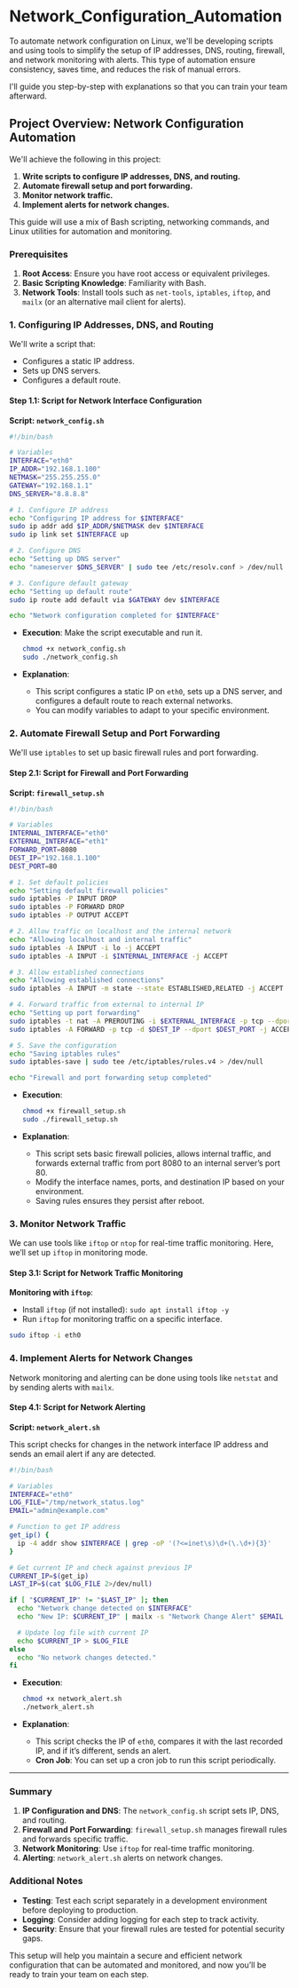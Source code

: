 # Network_Configuration_Automation
To automate network configuration on Linux, we'll be developing scripts and using tools to simplify the setup of IP addresses, DNS, routing, firewall, and network monitoring with alerts. This type of automation ensure consistency, saves time, and reduces the risk of manual errors. 

I'll guide you step-by-step with explanations so that you can train your team afterward.


## Project Overview: Network Configuration Automation

We'll achieve the following in this project:
1. **Write scripts to configure IP addresses, DNS, and routing.**
2. **Automate firewall setup and port forwarding.**
3. **Monitor network traffic.**
4. **Implement alerts for network changes.**

This guide will use a mix of Bash scripting, networking commands, and Linux utilities for automation and monitoring.


### Prerequisites

1. **Root Access**: Ensure you have root access or equivalent privileges.
2. **Basic Scripting Knowledge**: Familiarity with Bash.
3. **Network Tools**: Install tools such as `net-tools`, `iptables`, `iftop`, and `mailx` (or an alternative mail client for alerts).


### 1. **Configuring IP Addresses, DNS, and Routing**

We'll write a script that:
- Configures a static IP address.
- Sets up DNS servers.
- Configures a default route.

#### **Step 1.1**: Script for Network Interface Configuration

**Script: `network_config.sh`**

```bash
#!/bin/bash

# Variables
INTERFACE="eth0"
IP_ADDR="192.168.1.100"
NETMASK="255.255.255.0"
GATEWAY="192.168.1.1"
DNS_SERVER="8.8.8.8"

# 1. Configure IP address
echo "Configuring IP address for $INTERFACE"
sudo ip addr add $IP_ADDR/$NETMASK dev $INTERFACE
sudo ip link set $INTERFACE up

# 2. Configure DNS
echo "Setting up DNS server"
echo "nameserver $DNS_SERVER" | sudo tee /etc/resolv.conf > /dev/null

# 3. Configure default gateway
echo "Setting up default route"
sudo ip route add default via $GATEWAY dev $INTERFACE

echo "Network configuration completed for $INTERFACE"
```

- **Execution**: Make the script executable and run it.

  ```bash
  chmod +x network_config.sh
  sudo ./network_config.sh
  ```

- **Explanation**:
  - This script configures a static IP on `eth0`, sets up a DNS server, and configures a default route to reach external networks.
  - You can modify variables to adapt to your specific environment.


### 2. **Automate Firewall Setup and Port Forwarding**

We'll use `iptables` to set up basic firewall rules and port forwarding.

#### **Step 2.1**: Script for Firewall and Port Forwarding

**Script: `firewall_setup.sh`**

```bash
#!/bin/bash

# Variables
INTERNAL_INTERFACE="eth0"
EXTERNAL_INTERFACE="eth1"
FORWARD_PORT=8080
DEST_IP="192.168.1.100"
DEST_PORT=80

# 1. Set default policies
echo "Setting default firewall policies"
sudo iptables -P INPUT DROP
sudo iptables -P FORWARD DROP
sudo iptables -P OUTPUT ACCEPT

# 2. Allow traffic on localhost and the internal network
echo "Allowing localhost and internal traffic"
sudo iptables -A INPUT -i lo -j ACCEPT
sudo iptables -A INPUT -i $INTERNAL_INTERFACE -j ACCEPT

# 3. Allow established connections
echo "Allowing established connections"
sudo iptables -A INPUT -m state --state ESTABLISHED,RELATED -j ACCEPT

# 4. Forward traffic from external to internal IP
echo "Setting up port forwarding"
sudo iptables -t nat -A PREROUTING -i $EXTERNAL_INTERFACE -p tcp --dport $FORWARD_PORT -j DNAT --to-destination $DEST_IP:$DEST_PORT
sudo iptables -A FORWARD -p tcp -d $DEST_IP --dport $DEST_PORT -j ACCEPT

# 5. Save the configuration
echo "Saving iptables rules"
sudo iptables-save | sudo tee /etc/iptables/rules.v4 > /dev/null

echo "Firewall and port forwarding setup completed"
```

- **Execution**:

  ```bash
  chmod +x firewall_setup.sh
  sudo ./firewall_setup.sh
  ```

- **Explanation**:
  - This script sets basic firewall policies, allows internal traffic, and forwards external traffic from port 8080 to an internal server’s port 80.
  - Modify the interface names, ports, and destination IP based on your environment.
  - Saving rules ensures they persist after reboot.


### 3. **Monitor Network Traffic**

We can use tools like `iftop` or `ntop` for real-time traffic monitoring. Here, we’ll set up `iftop` in monitoring mode.

#### **Step 3.1**: Script for Network Traffic Monitoring

**Monitoring with `iftop`**:
  - Install `iftop` (if not installed): `sudo apt install iftop -y`
  - Run `iftop` for monitoring traffic on a specific interface.

```bash
sudo iftop -i eth0
```


### 4. **Implement Alerts for Network Changes**

Network monitoring and alerting can be done using tools like `netstat` and by sending alerts with `mailx`.

#### **Step 4.1**: Script for Network Alerting

**Script: `network_alert.sh`**

This script checks for changes in the network interface IP address and sends an email alert if any are detected.

```bash
#!/bin/bash

# Variables
INTERFACE="eth0"
LOG_FILE="/tmp/network_status.log"
EMAIL="admin@example.com"

# Function to get IP address
get_ip() {
  ip -4 addr show $INTERFACE | grep -oP '(?<=inet\s)\d+(\.\d+){3}'
}

# Get current IP and check against previous IP
CURRENT_IP=$(get_ip)
LAST_IP=$(cat $LOG_FILE 2>/dev/null)

if [ "$CURRENT_IP" != "$LAST_IP" ]; then
  echo "Network change detected on $INTERFACE"
  echo "New IP: $CURRENT_IP" | mailx -s "Network Change Alert" $EMAIL

  # Update log file with current IP
  echo $CURRENT_IP > $LOG_FILE
else
  echo "No network changes detected."
fi
```

- **Execution**:

  ```bash
  chmod +x network_alert.sh
  ./network_alert.sh
  ```

- **Explanation**:
  - This script checks the IP of `eth0`, compares it with the last recorded IP, and if it’s different, sends an alert.
  - **Cron Job**: You can set up a cron job to run this script periodically.

---

### Summary

1. **IP Configuration and DNS**: The `network_config.sh` script sets IP, DNS, and routing.
2. **Firewall and Port Forwarding**: `firewall_setup.sh` manages firewall rules and forwards specific traffic.
3. **Network Monitoring**: Use `iftop` for real-time traffic monitoring.
4. **Alerting**: `network_alert.sh` alerts on network changes.


### Additional Notes

- **Testing**: Test each script separately in a development environment before deploying to production.
- **Logging**: Consider adding logging for each step to track activity.
- **Security**: Ensure that your firewall rules are tested for potential security gaps.

This setup will help you maintain a secure and efficient network configuration that can be automated and monitored, and now you’ll be ready to train your team on each step.
